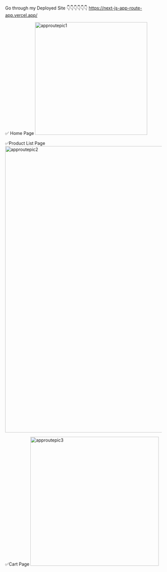 Go through my Deployed Site
👇👇👇👇👇👇
https://next-js-app-route-app.vercel.app/


✅ Home Page
<img width="361" alt="approutepic1" src="https://github.com/user-attachments/assets/c5e3a845-c54b-4ca5-9b45-2a7db4637c30" />

✅Product List Page
<img width="917" alt="approutepic2" src="https://github.com/user-attachments/assets/52071103-b65f-4d88-b88d-8eea45b0b407" />

✅Cart Page
<img width="413" alt="approutepic3" src="https://github.com/user-attachments/assets/5a09ec2a-a2f6-477d-9c92-c88e9aa892f3" />
